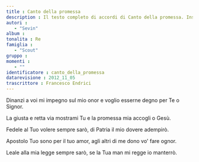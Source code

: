 ```yaml
--- 
title : Canto della promessa
description : Il testo completo di accordi di Canto della promessa. Inseriscila nel tuo canzoniere!
autori : 
   - "Sevin"
album : 
tonalita : Re
famiglia : 
   - "Scout"
gruppo : 
momenti : 
   - ""
identificatore : canto_della_promessa
datarevisione : 2012_11_05
trascrittore : Francesco Endrici
--- 
```




Dinanzi a voi mi impegno sul mio onor 
e voglio esserne degno per Te o Signor. 


La giusta e retta via mostrami Tu 
e la promessa mia accogli o Gesù.


Fedele al Tuo volere sempre sarò, 
di Patria il mio dovere adempirò.


Apostolo Tuo sono per il tuo amor, 
agli altri di me dono vo' fare ognor.


Leale alla mia legge sempre sarò, 
se la Tua man mi regge io manterrò.


